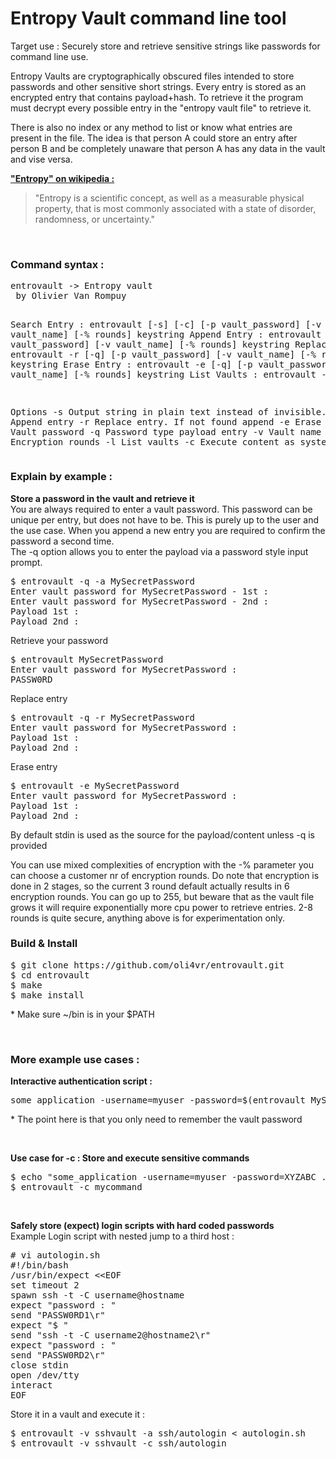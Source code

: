 # Entropy Vault command line tool
<p>Target use : Securely store and retrieve sensitive strings like passwords for command line use.<p>

<p>Entropy Vaults are cryptographically obscured files intended to store passwords and other sensitive short strings. Every entry is stored as an encrypted entry that contains payload+hash. To retrieve it the program must decrypt every possible entry in the "entropy vault file" to retrieve it.</p>

<p>There is also no index or any method to list or know what entries are present in the file. The idea is that person A could store an entry after person B and be completely unaware that person A has any data in the vault and vise versa.</p>

<p><u><b>"Entropy" on wikipedia :</b></u></p>
<blockquote>"Entropy is a scientific concept, as well as a measurable physical property, that is most commonly associated with a state of disorder, randomness, or uncertainty."</blockquote>
<br />
<h3><b>Command syntax :</b></h3>
<pre>entrovault -> Entropy vault
 by Olivier Van Rompuy

Search Entry  : entrovault [-s] [-c] [-p vault_password] [-v vault_name] [-% rounds] keystring
Append Entry  : entrovault -a [-q] [-p vault_password] [-v vault_name] [-% rounds] keystring
Replace Entry : entrovault -r [-q] [-p vault_password] [-v vault_name] [-% rounds] keystring
Erase Entry   : entrovault -e [-q] [-p vault_password] [-v vault_name] [-% rounds] keystring
List Vaults   : entrovault -l

Options
 -s 	    Output string in plain text instead of invisible.
 -a		Append entry
 -r		Replace entry. If not found append
 -e		Erase entry
 -p		Vault password
 -q		Password type payload entry
 -v		Vault name
 -%		Encryption rounds
 -l		List vaults
 -c		Execute content as system commands
 </pre>

<h3><b>Explain by example :</b></h3>
<p><b>Store a password in the vault and retrieve it</b><br/>
You are always required to enter a vault password. This password can be unique per entry, but does not have to be.
This is purely up to the user and the use case. When you append a new entry you are required to confirm the password a second time.
<br/>The -q option allows you to enter the payload via a password style input prompt.
</p>
<pre>$ entrovault -q -a MySecretPassword
Enter vault password for MySecretPassword - 1st : 
Enter vault password for MySecretPassword - 2nd : 
Payload 1st : 
Payload 2nd :
</pre>
<p>Retrieve your password</p>
<pre>$ entrovault MySecretPassword
Enter vault password for MySecretPassword :
PASSW0RD
</pre>

<p>Replace entry</p>
<pre>$ entrovault -q -r MySecretPassword
Enter vault password for MySecretPassword :
Payload 1st :
Payload 2nd :
</pre>

<p>Erase entry</p>
<pre>$ entrovault -e MySecretPassword
Enter vault password for MySecretPassword :
Payload 1st :
Payload 2nd :
</pre>

<p>By default stdin is used as the source for the payload/content unless -q is provided</p>
<p>You can use mixed complexities of encryption with the -% parameter you can choose a customer nr of encryption rounds.
Do note that encryption is done in 2 stages, so the current 3 round default actually results in 6 encryption rounds.
You can go up to 255, but beware that as the vault file grows it will require exponentially more cpu power to retrieve entries. 2-8 rounds is quite secure, anything above is for experimentation only.
<p>

<h3><b>Build & Install</b></h3>
<pre>$ git clone https://github.com/oli4vr/entrovault.git
$ cd entrovault
$ make
$ make install
</pre>
<p>* Make sure ~/bin is in your $PATH</p>
<br />
<h3><b>More example use cases :</b></h3>
<p><b>Interactive authentication script :</b></p>
<pre>some_application -username=myuser -password=$(entrovault MySecretPassword) ...do some stuff</pre>
<p>* The point here is that you only need to remember the vault password</p><br />
<p><b>Use case for -c : Store and execute sensitive commands</b></p>
<pre>$ echo "some_application -username=myuser -password=XYZABC ..." | entrovault -a mycommand
$ entrovault -c mycommand</pre><br />
<p><b>Safely store (expect) login scripts with hard coded passwords</b><br />
Example Login script with nested jump to a third host :</p>
<pre># vi autologin.sh
#!/bin/bash
/usr/bin/expect &lt;&lt;EOF
set timeout 2
spawn ssh -t -C username@hostname
expect "password : "
send "PASSW0RD1\r"
expect "$ "
send "ssh -t -C username2@hostname2\r"
expect "password : "
send "PASSW0RD2\r"
close stdin
open /dev/tty
interact
EOF</pre>
<p>Store it in a vault and execute it :</p>
<pre>$ entrovault -v sshvault -a ssh/autologin &lt; autologin.sh
$ entrovault -v sshvault -c ssh/autologin</pre>